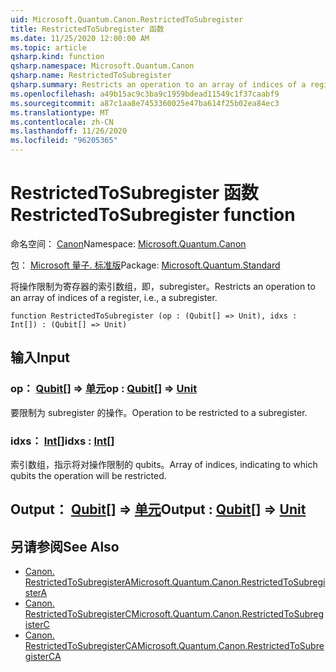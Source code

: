 ```yaml
---
uid: Microsoft.Quantum.Canon.RestrictedToSubregister
title: RestrictedToSubregister 函数
ms.date: 11/25/2020 12:00:00 AM
ms.topic: article
qsharp.kind: function
qsharp.namespace: Microsoft.Quantum.Canon
qsharp.name: RestrictedToSubregister
qsharp.summary: Restricts an operation to an array of indices of a register, i.e., a subregister.
ms.openlocfilehash: a49b15ac9c3ba9c1959bdead11549c1f37caabf9
ms.sourcegitcommit: a87c1aa8e7453360025e47ba614f25b02ea84ec3
ms.translationtype: MT
ms.contentlocale: zh-CN
ms.lasthandoff: 11/26/2020
ms.locfileid: "96205365"
---
```

# <a name="restrictedtosubregister-function"></a><span data-ttu-id="3167f-102">RestrictedToSubregister 函数</span><span class="sxs-lookup"><span data-stu-id="3167f-102">RestrictedToSubregister function</span></span>

<span data-ttu-id="3167f-103">命名空间： [Canon](xref:Microsoft.Quantum.Canon)</span><span class="sxs-lookup"><span data-stu-id="3167f-103">Namespace: [Microsoft.Quantum.Canon](xref:Microsoft.Quantum.Canon)</span></span>

<span data-ttu-id="3167f-104">包： [Microsoft 量子. 标准版](https://nuget.org/packages/Microsoft.Quantum.Standard)</span><span class="sxs-lookup"><span data-stu-id="3167f-104">Package: [Microsoft.Quantum.Standard](https://nuget.org/packages/Microsoft.Quantum.Standard)</span></span>


<span data-ttu-id="3167f-105">将操作限制为寄存器的索引数组，即，subregister。</span><span class="sxs-lookup"><span data-stu-id="3167f-105">Restricts an operation to an array of indices of a register, i.e., a subregister.</span></span>

```qsharp
function RestrictedToSubregister (op : (Qubit[] => Unit), idxs : Int[]) : (Qubit[] => Unit)
```


## <a name="input"></a><span data-ttu-id="3167f-106">输入</span><span class="sxs-lookup"><span data-stu-id="3167f-106">Input</span></span>

### <a name="op--qubit--unit"></a><span data-ttu-id="3167f-107">op： [Qubit](xref:microsoft.quantum.lang-ref.qubit)[] => [单元](xref:microsoft.quantum.lang-ref.unit)</span><span class="sxs-lookup"><span data-stu-id="3167f-107">op : [Qubit](xref:microsoft.quantum.lang-ref.qubit)[] => [Unit](xref:microsoft.quantum.lang-ref.unit)</span></span> 

<span data-ttu-id="3167f-108">要限制为 subregister 的操作。</span><span class="sxs-lookup"><span data-stu-id="3167f-108">Operation to be restricted to a subregister.</span></span>


### <a name="idxs--int"></a><span data-ttu-id="3167f-109">idxs： [Int](xref:microsoft.quantum.lang-ref.int)[]</span><span class="sxs-lookup"><span data-stu-id="3167f-109">idxs : [Int](xref:microsoft.quantum.lang-ref.int)[]</span></span>

<span data-ttu-id="3167f-110">索引数组，指示将对操作限制的 qubits。</span><span class="sxs-lookup"><span data-stu-id="3167f-110">Array of indices, indicating to which qubits the operation will be restricted.</span></span>



## <a name="output--qubit--unit"></a><span data-ttu-id="3167f-111">Output： [Qubit](xref:microsoft.quantum.lang-ref.qubit)[] => [单元](xref:microsoft.quantum.lang-ref.unit)</span><span class="sxs-lookup"><span data-stu-id="3167f-111">Output : [Qubit](xref:microsoft.quantum.lang-ref.qubit)[] => [Unit](xref:microsoft.quantum.lang-ref.unit)</span></span> 



## <a name="see-also"></a><span data-ttu-id="3167f-112">另请参阅</span><span class="sxs-lookup"><span data-stu-id="3167f-112">See Also</span></span>

- [<span data-ttu-id="3167f-113">Canon. RestrictedToSubregisterA</span><span class="sxs-lookup"><span data-stu-id="3167f-113">Microsoft.Quantum.Canon.RestrictedToSubregisterA</span></span>](xref:Microsoft.Quantum.Canon.RestrictedToSubregisterA)
- [<span data-ttu-id="3167f-114">Canon. RestrictedToSubregisterC</span><span class="sxs-lookup"><span data-stu-id="3167f-114">Microsoft.Quantum.Canon.RestrictedToSubregisterC</span></span>](xref:Microsoft.Quantum.Canon.RestrictedToSubregisterC)
- [<span data-ttu-id="3167f-115">Canon. RestrictedToSubregisterCA</span><span class="sxs-lookup"><span data-stu-id="3167f-115">Microsoft.Quantum.Canon.RestrictedToSubregisterCA</span></span>](xref:Microsoft.Quantum.Canon.RestrictedToSubregisterCA)